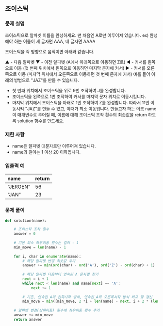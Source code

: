 ## 조이스틱

### 문제 설명

조이스틱으로 알파벳 이름을 완성하세요. 맨 처음엔 A로만 이루어져 있습니다.
ex) 완성해야 하는 이름이 세 글자면 AAA, 네 글자면 AAAA

조이스틱을 각 방향으로 움직이면 아래와 같습니다.

▲ - 다음 알파벳
▼ - 이전 알파벳 (A에서 아래쪽으로 이동하면 Z로)
◀ - 커서를 왼쪽으로 이동 (첫 번째 위치에서 왼쪽으로 이동하면 마지막 문자에 커서)
▶ - 커서를 오른쪽으로 이동 (마지막 위치에서 오른쪽으로 이동하면 첫 번째 문자에 커서)
예를 들어 아래의 방법으로 "JAZ"를 만들 수 있습니다.

- 첫 번째 위치에서 조이스틱을 위로 9번 조작하여 J를 완성합니다.
- 조이스틱을 왼쪽으로 1번 조작하여 커서를 마지막 문자 위치로 이동시킵니다.
- 마지막 위치에서 조이스틱을 아래로 1번 조작하여 Z를 완성합니다.
따라서 11번 이동시켜 "JAZ"를 만들 수 있고, 이때가 최소 이동입니다.
만들고자 하는 이름 name이 매개변수로 주어질 때, 이름에 대해 조이스틱 조작 횟수의 최솟값을 return 하도록 solution 함수를 만드세요.

### 제한 사항
- name은 알파벳 대문자로만 이루어져 있습니다.
- name의 길이는 1 이상 20 이하입니다.

### 입출력 예

|name|return|
|:---|:---|
|"JEROEN"|56|
|"JAN"|23|

### 문제 풀이

```python
def solution(name):

	# 조이스틱 조작 횟수 
    answer = 0
    
    # 기본 최소 좌우이동 횟수는 길이 - 1
    min_move = len(name) - 1
    
    for i, char in enumerate(name):
    	# 해당 알파벳 변경 최솟값 추가
        answer += min(ord(char) - ord('A'), ord('Z') - ord(char) + 1)
        
        # 해당 알파벳 다음부터 연속된 A 문자열 찾기
        next = i + 1
        while next < len(name) and name[next] == 'A':
            next += 1
            
        # 기존, 연속된 A의 왼쪽시작 방식, 연속된 A의 오른쪽시작 방식 비교 및 갱신
        min_move = min([min_move, 2 *i + len(name) - next, i + 2 * (len(name) -next)])
        
    # 알파벳 변경(상하이동) 횟수에 좌우이동 횟수 추가
    answer += min_move
    return answer
```